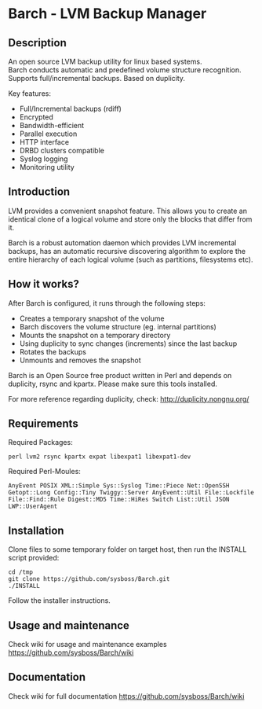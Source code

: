 Barch - LVM Backup Manager
===========================

## Description ##
An open source LVM backup utility for linux based systems.  
Barch conducts automatic and predefined volume structure recognition. Supports full/incremental backups. Based on duplicity.

Key features:
 * Full/Incremental backups (rdiff)
 * Encrypted
 * Bandwidth-efficient
 * Parallel execution
 * HTTP interface
 * DRBD clusters compatible
 * Syslog logging
 * Monitoring utility

## Introduction ##
LVM provides a convenient snapshot feature. This allows you to create an identical clone of a logical volume and store only the blocks that differ from it.

Barch is a robust automation daemon which provides LVM incremental backups, has an automatic recursive discovering algorithm to explore the entire hierarchy of each logical volume (such as partitions, filesystems etc).  

## How it works? ##
After Barch is configured, it runs through the following steps:
  * Creates a temporary snapshot of the volume
  * Barch discovers the volume structure (eg. internal partitions)
  * Mounts the snapshot on a temporary directory
  * Using duplicity to sync changes (increments) since the last backup
  * Rotates the backups
  * Unmounts and removes the snapshot

Barch is an Open Source free product written in Perl and depends on duplicity, rsync and kpartx. Please make sure this tools installed.

For more reference regarding duplicity, check: http://duplicity.nongnu.org/

## Requirements ##
Required Packages:   
```
perl lvm2 rsync kpartx expat libexpat1 libexpat1-dev
```

Required Perl-Moules:
```
AnyEvent POSIX XML::Simple Sys::Syslog Time::Piece Net::OpenSSH Getopt::Long Config::Tiny Twiggy::Server AnyEvent::Util File::Lockfile File::Find::Rule Digest::MD5 Time::HiRes Switch List::Util JSON LWP::UserAgent
```

## Installation ##
Clone files to some temporary folder on target host, then run the INSTALL script provided:  
```
cd /tmp
git clone https://github.com/sysboss/Barch.git
./INSTALL
```

Follow the installer instructions.  

## Usage and maintenance ##
Check wiki for usage and maintenance examples https://github.com/sysboss/Barch/wiki

## Documentation ##
Check wiki for full documentation https://github.com/sysboss/Barch/wiki
